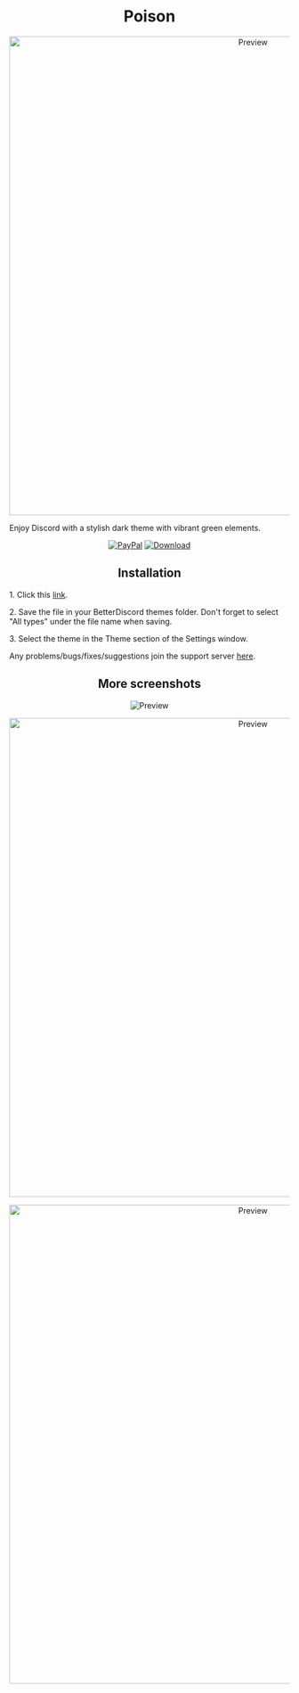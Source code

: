 <h1 align="center">Poison</h1>
<p align="center">
  <img alt="Preview" width="860" alt="preview" src="https://i.imgur.com/0xtQq87.png">
<p align="center">
<p>Enjoy Discord with a stylish dark theme with vibrant green elements.</p>
<p align="center">
  <a href="https://bit.ly/3fnzq1Z"> <img alt="PayPal" src="https://img.shields.io/badge/Donate-grey?style=plastic&logo=paypal&"></a>
  <a href=""> <img alt="Download" src="https://img.shields.io/badge/Download-yellowgreen?style=plastic&logo=github"></a></p>

<h2 align="center">Installation</h2>
<p>1. Click this <a href="https://betterdiscord.app/Download?id=163">link</a>.</p>
<p>2. Save the file in your BetterDiscord themes folder. Don't forget to select "All types" under the file name when saving.</p>
<p>3. Select the theme in the Theme section of the Settings window.</p>
<p>Any problems/bugs/fixes/suggestions join the support server <a href="https://discord.com/HnGWVQbQBv">here</a>.</p>

<h2 align="center">More screenshots</h2>
<p align="center">
  <p align="center"><img alt="Preview" alt="preview" src="https://i.imgur.com/s5Q4WDu.png"></p>
  <p align="center"><img alt="Preview" width="860" alt="preview" src="https://i.imgur.com/HmOuIP8.png"></p>
  <p align="center"><img alt="Preview" width="860" alt="preview" src="https://i.imgur.com/0HpQh5a.gif"></p>
<p align="center">